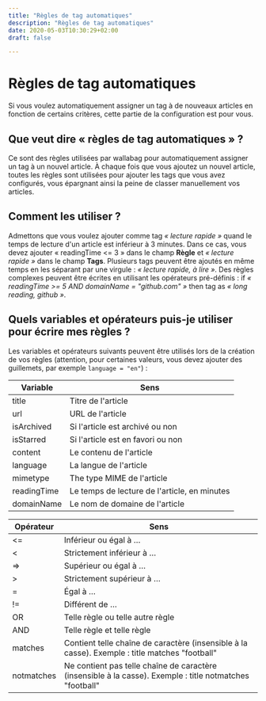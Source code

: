 ```yaml
---
title: "Règles de tag automatiques"
description: "Règles de tag automatiques"
date: 2020-05-03T10:30:29+02:00
draft: false

---
```

# Règles de tag automatiques

Si vous voulez automatiquement assigner un tag à de nouveaux articles en
fonction de certains critères, cette partie de la configuration est pour
vous.

## Que veut dire « règles de tag automatiques » ?

Ce sont des règles utilisées par wallabag pour automatiquement assigner
un tag à un nouvel article. À chaque fois que vous ajoutez un nouvel
article, toutes les règles sont utilisées pour ajouter les tags que vous
avez configurés, vous épargnant ainsi la peine de classer manuellement
vos articles.

## Comment les utiliser ?

Admettons que vous voulez ajouter comme tag *« lecture rapide »* quand
le temps de lecture d'un article est inférieur à 3 minutes. Dans ce cas,
vous devez ajouter « readingTime &lt;= 3 » dans le champ **Règle** et
*« lecture rapide »* dans le champ **Tags**. Plusieurs tags peuvent être
ajoutés en même temps en les séparant par une virgule : *« lecture
rapide, à lire »*. Des règles complexes peuvent être écrites en
utilisant les opérateurs pré-définis : if *« readingTime &gt;= 5 AND
domainName = "github.com" »* then tag as *« long reading, github »*.

## Quels variables et opérateurs puis-je utiliser pour écrire mes règles ?

Les variables et opérateurs suivants peuvent être utilisés lors de la
création de vos règles (attention, pour certaines valeurs, vous devez
ajouter des guillemets, par exemple `language = "en"`) :


  Variable      | Sens                                          
  ------------- | -------------------
  title         | Titre de l'article
  url           | URL de l'article
  isArchived    | Si l'article est archivé ou non
  isStarred     | Si l'article est en favori ou non              
  content       | Le contenu de l'article                              
  language      | La langue de l'article                             
  mimetype      | The type MIME de l'article                            
  readingTime   | Le temps de lecture de l'article, en minutes   
  domainName    | Le nom de domaine de l'article


  Opérateur     | Sens
  ------------- | -------------
  &lt;=         | Inférieur ou égal à …
  &lt;          | Strictement inférieur à …
  =&gt;         | Supérieur ou égal à …
  &gt;          | Strictement supérieur à …
  =             | Égal à …
  !=            | Différent de …
  OR            | Telle règle ou telle autre règle
  AND           | Telle règle et telle règle
  matches       | Contient telle chaîne de caractère (insensible à la casse). Exemple : title matches "football"
  notmatches    | Ne contient pas telle chaîne de caractère (insensible à la casse). Exemple : title notmatches "football"
